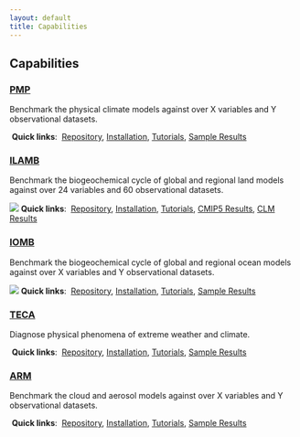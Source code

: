 ```yaml
---
layout: default
title: Capabilities
---
```


## Capabilities

<!-- PMP -->
<div class="span4 box">
<h3><a class="reference internal" href="PMP.html">PMP</a></h3>
<p>Benchmark the physical climate models against over X variables and Y observational datasets.</p>
<img src="">
<strong>Quick links</strong>:&nbsp;
<a href="">Repository</a>,
<a href="">Installation</a>,
<a href="">Tutorials</a>,
<a href="">Sample Results</a>
</div>

<!-- ILAMB -->
<div class="span4 box">
<h3><a class="reference internal" href="ilamb.html">ILAMB</a></h3>
<p>Benchmark the biogeochemical cycle of global and regional land models against over 24 variables and 60 observational datasets.</p>
<a border="0" href="ilamb.html"><img src="http://ilamb.ornl.gov/CLM/EcosystemandCarbonCycle/GrossPrimaryProductivity/GBAF/CLM50GSWP3_global_bias.png"></a>
<strong>Quick links</strong>:&nbsp;
<a href="https://bitbucket.org/ncollier/ilamb">Repository</a>,
<a href="http://ilamb.ornl.gov/doc/install.html">Installation</a>,
<a href="http://ilamb.ornl.gov/doc/tutorial.html">Tutorials</a>,
<a href="http://ilamb.ornl.gov/CMIP5">CMIP5 Results</a>,
<a href="http://ilamb.ornl.gov/CLM">CLM Results</a>
</div>

<!-- IOMB -->
<div class="span4 box">
<h3><a class="reference internal" href="iomb.html">IOMB</a></h3>
<p>Benchmark the biogeochemical cycle of global and regional ocean models against over X variables and Y observational datasets.</p>
<img src="http://ilamb.ornl.gov/IOMB/PhysicalQuantities/Temperature/WOA/Benchmark_global_timeint.png">
<strong>Quick links</strong>:&nbsp;
<a href="https://bitbucket.org/ncollier/ilamb">Repository</a>,
<a href="http://ilamb.ornl.gov/doc/install.html">Installation</a>,
<a href="http://ilamb.ornl.gov/doc/tutorial.html">Tutorials</a>,
<a href="http://ilamb.ornl.gov/CMIP5">Sample Results</a>
</div>

<!-- TECA -->
<div class="span4 box">
<h3><a class="reference internal" href="TECA.html">TECA</a></h3>
<p>Diagnose physical phenomena of extreme weather and climate.</p>
<img src="">
<strong>Quick links</strong>:&nbsp;
<a href="">Repository</a>,
<a href="">Installation</a>,
<a href="">Tutorials</a>,
<a href="">Sample Results</a>
</div>

<!-- ARM -->
<div class="span4 box">
<h3><a class="reference internal" href="ARM.html">ARM</a></h3>
<p>Benchmark the cloud and aerosol models against over X variables and Y observational datasets.</p>
<img src="">
<strong>Quick links</strong>:&nbsp;
<a href="">Repository</a>,
<a href="">Installation</a>,
<a href="">Tutorials</a>,
<a href="">Sample Results</a>
</div>

